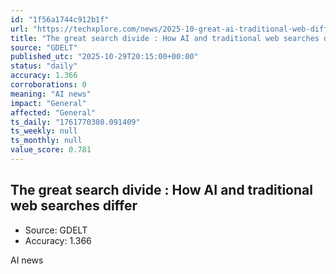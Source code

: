 ```yaml
---
id: "1f56a1744c912b1f"
url: "https://techxplore.com/news/2025-10-great-ai-traditional-web-differ.html"
title: "The great search divide : How AI and traditional web searches differ"
source: "GDELT"
published_utc: "2025-10-29T20:15:00+00:00"
status: "daily"
accuracy: 1.366
corroborations: 0
meaning: "AI news"
impact: "General"
affected: "General"
ts_daily: "1761770380.091409"
ts_weekly: null
ts_monthly: null
value_score: 0.781
---
```

## The great search divide : How AI and traditional web searches differ

- Source: GDELT
- Accuracy: 1.366

AI news
